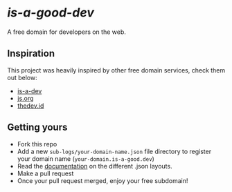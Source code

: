 <h1><i>is-a-good-dev</i></h1>
<p>A free domain for developers on the web.</p>
<h2>Inspiration</h2>
<p>This project was heavily inspired by other free domain services, check them out below:</p>
<ul>
  <li><a href="https://github.com/is-a-dev/register" target="_blank">is-a-dev</a></li>
  <li><a href="https://github.com/js-org/js.org/tree/master" target="_blank">js.org</a></li>
  <li><a href="https://github.com/fransallen/thedev.id" target="_blank">thedev.id</a></li>
</ul>
<h2>Getting yours</h2>
<ul>
  <li>Fork this repo</li>
  <li>Add a new <code>sub-logs/your-domain-name.json</code> file directory to register your domain name (<code>your-domain.is-a-good.dev</code>)</li>
  <li>Read the <a href="https://github.com/is-a-good-dev/register/tree/main/documentation">documentation</a> on the different .json layouts.</li>
  <li>Make a pull request</li>
  <li>Once your pull request merged, enjoy your free subdomain!</li>
</ul>




